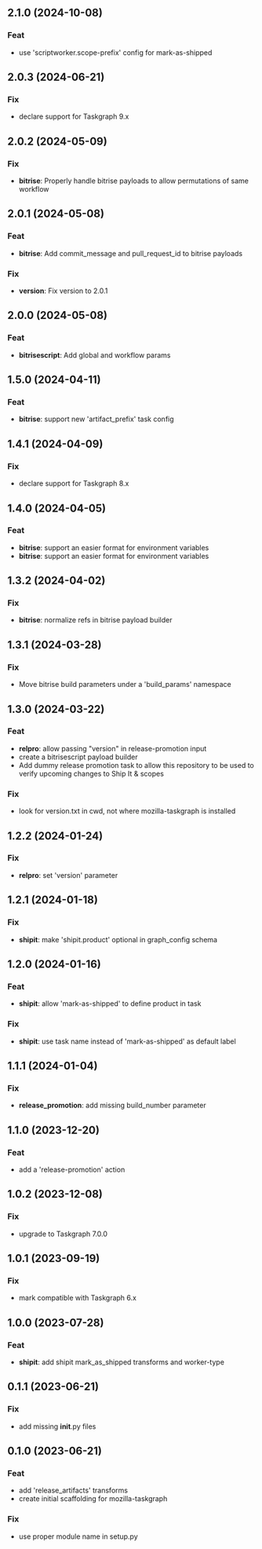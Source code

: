 ## 2.1.0 (2024-10-08)

### Feat

- use 'scriptworker.scope-prefix' config for mark-as-shipped

## 2.0.3 (2024-06-21)

### Fix

- declare support for Taskgraph 9.x

## 2.0.2 (2024-05-09)

### Fix

- **bitrise**: Properly handle bitrise payloads to allow permutations of same workflow

## 2.0.1 (2024-05-08)

### Feat

- **bitrise**: Add commit_message and pull_request_id to bitrise payloads

### Fix

- **version**: Fix version to 2.0.1

## 2.0.0 (2024-05-08)

### Feat

- **bitrisescript**: Add global and workflow params

## 1.5.0 (2024-04-11)

### Feat

- **bitrise**: support new 'artifact_prefix' task config

## 1.4.1 (2024-04-09)

### Fix

- declare support for Taskgraph 8.x

## 1.4.0 (2024-04-05)

### Feat

- **bitrise**: support an easier format for environment variables
- **bitrise**: support an easier format for environment variables

## 1.3.2 (2024-04-02)

### Fix

- **bitrise**: normalize refs in bitrise payload builder

## 1.3.1 (2024-03-28)

### Fix

- Move bitrise build parameters under a 'build_params' namespace

## 1.3.0 (2024-03-22)

### Feat

- **relpro**: allow passing "version" in release-promotion input
- create a bitrisescript payload builder
- Add dummy release promotion task to allow this repository to be used to verify upcoming changes to Ship It & scopes

### Fix

- look for version.txt in cwd, not where mozilla-taskgraph is installed

## 1.2.2 (2024-01-24)

### Fix

- **relpro**: set 'version' parameter

## 1.2.1 (2024-01-18)

### Fix

- **shipit**: make 'shipit.product' optional in graph_config schema

## 1.2.0 (2024-01-16)

### Feat

- **shipit**: allow 'mark-as-shipped' to define product in task

### Fix

- **shipit**: use task name instead of 'mark-as-shipped' as default label

## 1.1.1 (2024-01-04)

### Fix

- **release_promotion**: add missing build_number parameter

## 1.1.0 (2023-12-20)

### Feat

- add a 'release-promotion' action

## 1.0.2 (2023-12-08)

### Fix

- upgrade to Taskgraph 7.0.0

## 1.0.1 (2023-09-19)

### Fix

- mark compatible with Taskgraph 6.x

## 1.0.0 (2023-07-28)

### Feat

- **shipit**: add shipit mark_as_shipped transforms and worker-type

## 0.1.1 (2023-06-21)

### Fix

- add missing __init__.py files

## 0.1.0 (2023-06-21)

### Feat

- add 'release_artifacts' transforms
- create initial scaffolding for mozilla-taskgraph

### Fix

- use proper module name in setup.py
